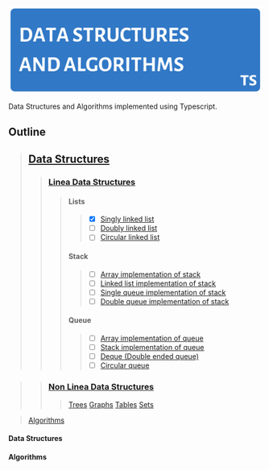 ![Data Structures and Algorithms Banner](assets/images/repo-banner.png)

Data Structures and Algorithms implemented using Typescript.

## Outline
> ## [Data Structures](#data-structures) <br>
>> ### [Linea Data Structures](#linear-data-structures)
>>> #### Lists
>>>> - [x] [Singly linked list](src/data-structures/linear/lists/singly-linked-list.ts) <br>
>>>> - [ ] [Doubly linked list](src/data-structures/linear/lists/doubly-linked-list.ts) <br>
>>>> - [ ] [Circular linked list](src/data-structures/linear/lists/circular-linked-list.ts) <br>
>>> #### Stack 
>>>> - [ ] [Array implementation of stack](src/data-structures/linear/stack/array-implementation-of-stack.ts) <br>
>>>> - [ ] [Linked list implementation of stack](src/data-structures/linear/stack/linked-list-implementation-of-stack.ts) <br>
>>>> - [ ] [Single queue implementation of stack](src/data-structures/linear/stack/single-queue-implementation-of-stack.ts) <br>
>>>> - [ ] [Double queue implementation of stack](src/data-structures/linear/stack/double-queue-implementation-of-stack.ts) <br>
>>> #### Queue
>>>> - [ ] [Array implementation of queue](src/data-structures/linear/queue/array-implementation-of-queue.ts) <br>
>>>> - [ ] [Stack implementation of queue](src/data-structures/linear/queue/stack-implementation-of-queue.ts) <br>
>>>> - [ ] [Deque (Double ended queue)](src/data-structures/linear/queue/deque.ts) <br>
>>>> - [ ] [Circular queue](src/data-structures/linear/queue/circular-queue.ts) <br>


>> ### [Non Linea Data Structures](#non-linear-data-structures)
>>> [Trees](#linked-lists)
>>> [Graphs](#linked-lists)
>>> [Tables](#linked-lists)
>>> [Sets](#linked-lists)

> [Algorithms](#algorithms)

#### Data Structures


#### Algorithms